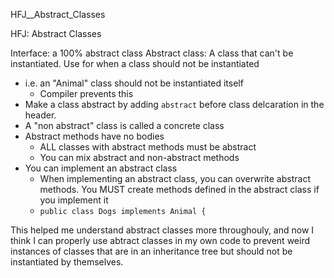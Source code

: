 HFJ__Abstract_Classes

HFJ: Abstract Classes

Interface: a 100% abstract class
Abstract class: A class that can't be instantiated. Use for when a class should not be instantiated
- i.e. an "Animal" class should not be instantiated itself
	- Compiler prevents this
- Make a class abstract by adding `abstract` before class delcaration in the header.
- A "non abstract" class is called a concrete class
- Abstract methods have no bodies
	- ALL classes with abstract methods must be abstract
	- You can mix abstract and non-abstract methods
- You can implement an abstract class
	- When implementing an abstract class, you can overwrite abstract methods. You MUST create methods defined in the abstract class if you implement it
	- `public class Dogs implements Animal {`

This helped me understand abstract classes more throughouly, and now I think I can properly use abtract classes in my own code to prevent weird instances of classes that are in an inheritance tree but should not be instantiated by themselves.